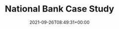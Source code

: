 ---
title: "National Bank Case Study"
description: "National Bank Case Study"
lead: "National Bank Case Study"
date: 2021-09-26T08:49:31+00:00
lastmod: 2021-09-26T08:49:31+00:00
draft: false
images: []
menu:
  doks:
    parent: "case-studies"
weight: 630
toc: true
---